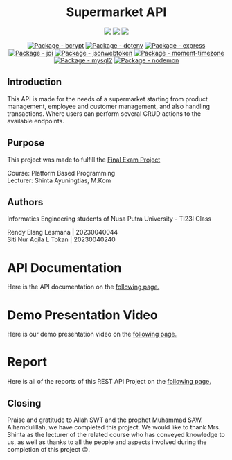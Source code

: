 <h1 align="center"> Supermarket API </h1>
<p align="center">
    <a href="https://www.npmjs.com/package/node"><img src="https://img.shields.io/badge/Node.js-43853D?style=for-the-badge&logo=node.js&logoColor=white"></a>
    <a href="https://www.npmjs.com/package/express"><img src="https://img.shields.io/badge/Express.js-404D59?style=for-the-badge"></a>
    <a href="https://www.mysql.com"><img src="https://img.shields.io/badge/MySQL-white?style=for-the-badge&logo=MySQL"></a>
</p>
<p align="center">
    <a href="https://www.npmjs.com/package/bcrypt"><img src="https://img.shields.io/github/package-json/dependency-version/rendyelang/Supermarket-API/bcrypt" alt="Package - bcrypt"></a>
    <a href="https://www.npmjs.com/package/dotenv"><img src="https://img.shields.io/github/package-json/dependency-version/rendyelang/Supermarket-API/dotenv" alt="Package - dotenv"></a>
    <a href="https://www.npmjs.com/package/express"><img src="https://img.shields.io/github/package-json/dependency-version/rendyelang/Supermarket-API/express" alt="Package - express"></a>
    <a href="https://www.npmjs.com/package/joi"><img src="https://img.shields.io/github/package-json/dependency-version/rendyelang/Supermarket-API/joi" alt="Package - joi"></a>
    <a href="https://www.npmjs.com/package/jsonwebtoken"><img src="https://img.shields.io/github/package-json/dependency-version/rendyelang/Supermarket-API/jsonwebtoken" alt="Package - jsonwebtoken"></a>
    <a href="https://www.npmjs.com/package/moment-timezone"><img src="https://img.shields.io/github/package-json/dependency-version/rendyelang/Supermarket-API/moment-timezone" alt="Package - moment-timezone"></a>
    <a href="https://www.npmjs.com/package/mysql2"><img src="https://img.shields.io/github/package-json/dependency-version/rendyelang/Supermarket-API/mysql2" alt="Package - mysql2"></a>
    <a href="https://www.npmjs.com/package/nodemon"><img src="https://img.shields.io/github/package-json/dependency-version/rendyelang/Supermarket-API/nodemon" alt="Package - nodemon"></a>
</p>

## Introduction

This API is made for the needs of a supermarket starting from product management, employee and customer management, and also handling transactions. Where users can perform several CRUD actions to the available endpoints.

## Purpose

This project was made to fulfill the [Final Exam Project](https://drive.google.com/file/d/1EJCHtf_zDMsSAKApAVzS6uCg-Xq_ObLW/view)

Course: Platform Based Programming  
Lecturer: Shinta Ayuningtias, M.Kom

## Authors

Informatics Engineering students of Nusa Putra University - TI23I Class

Rendy Elang Lesmana | 20230040044  
Siti Nur Aqila L Tokan | 20230040240

# API Documentation

Here is the API documentation on the [following page.](https://documenter.getpostman.com/view/29015041/2sAYX3riat)

# Demo Presentation Video

Here is our demo presentation video on the [following page.]()

# Report

Here is all of the reports of this REST API Project on the [following page.](./reports/report.md)

## Closing

Praise and gratitude to Allah SWT and the prophet Muhammad SAW. Alhamdulillah, we have completed this project. We would like to thank Mrs. Shinta as the lecturer of the related course who has conveyed knowledge to us, as well as thanks to all the people and aspects involved during the completion of this project 😊.
